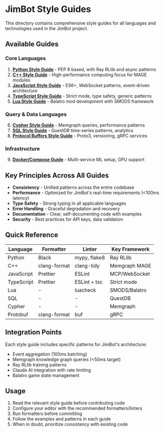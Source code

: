 # JimBot Style Guides

This directory contains comprehensive style guides for all languages and
technologies used in the JimBot project.

## Available Guides

### Core Languages

1. **[Python Style Guide](./python-style-guide.md)** - PEP 8 based, with Ray
   RLlib and async patterns
2. **[C++ Style Guide](./cpp-style-guide.md)** - High-performance computing
   focus for MAGE modules
3. **[JavaScript Style Guide](./javascript-style-guide.md)** - ES6+, WebSocket
   patterns, event-driven architecture
4. **[TypeScript Style Guide](./typescript-style-guide.md)** - Strict mode, type
   safety, generic patterns
5. **[Lua Style Guide](./lua-balatro-style-guide.md)** - Balatro mod development
   with SMODS framework

### Query & Data Languages

6. **[Cypher Style Guide](./cypher-style-guide.md)** - Memgraph queries,
   performance patterns
7. **[SQL Style Guide](./sql-style-guide.md)** - QuestDB time-series patterns,
   analytics
8. **[Protocol Buffers Style Guide](./protobuf-style-guide.md)** - Proto3,
   versioning, gRPC services

### Infrastructure

9. **[Docker/Compose Guide](./docker-compose-guide.md)** - Multi-service ML
   setup, GPU support

## Key Principles Across All Guides

- **Consistency** - Unified patterns across the entire codebase
- **Performance** - Optimized for JimBot's real-time requirements (<100ms
  latency)
- **Type Safety** - Strong typing in all applicable languages
- **Error Handling** - Graceful degradation and recovery
- **Documentation** - Clear, self-documenting code with examples
- **Security** - Best practices for API keys, data validation

## Quick Reference

| Language   | Formatter    | Linter       | Key Framework |
| ---------- | ------------ | ------------ | ------------- |
| Python     | Black        | mypy, flake8 | Ray RLlib     |
| C++        | clang-format | clang-tidy   | Memgraph MAGE |
| JavaScript | Prettier     | ESLint       | MCP/WebSocket |
| TypeScript | Prettier     | ESLint + tsc | Strict mode   |
| Lua        | -            | luacheck     | SMODS/Balatro |
| SQL        | -            | -            | QuestDB       |
| Cypher     | -            | -            | Memgraph      |
| Protobuf   | clang-format | buf          | gRPC          |

## Integration Points

Each style guide includes specific patterns for JimBot's architecture:

- Event aggregation (100ms batching)
- Memgraph knowledge graph queries (<50ms target)
- Ray RLlib training patterns
- Claude AI integration with rate limiting
- Balatro game state management

## Usage

1. Read the relevant style guide before contributing code
2. Configure your editor with the recommended formatters/linters
3. Run formatters before committing
4. Follow the examples and patterns in each guide
5. When in doubt, prioritize consistency with existing code
